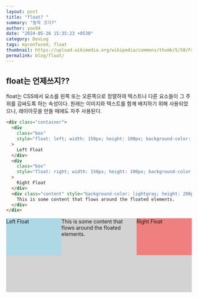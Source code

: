 ```yaml
---
layout: post
title: "float? "
summary: "동적 크기?"
author: yoo94
date: "2024-05-26 15:35:23 +0530"
category: DevLog
tags: myconfused, float
thumbnail: https://upload.wikimedia.org/wikipedia/commons/thumb/5/50/Fxemoji_u2049.svg/255px-Fxemoji_u2049.svg.png
permalink: blog/float/
---
```


## float는 언제쓰지??

float는 CSS에서 요소를 왼쪽 또는 오른쪽으로 정렬하여 텍스트나 다른 요소들이 그 주위를 감싸도록 하는 속성이다.
원래는 이미지와 텍스트를 함께 배치하기 위해 사용되었으나, 레이아웃을 만들 때에도 자주 사용된다.

```html
<div class="container">
  <div
    class="box"
    style="float: left; width: 150px; height: 100px; background-color: lightblue;"
  >
    Left Float
  </div>
  <div
    class="box"
    style="float: right; width: 150px; height: 100px; background-color: lightcoral;"
  >
    Right Float
  </div>
  <div class="content" style="background-color: lightgray; height: 200px;">
    This is some content that flows around the floated elements.
  </div>
</div>
```

<div class="container">
  <div class="box" style="float: left; width: 150px; height: 100px; background-color: lightblue;">Left Float</div>
  <div class="box" style="float: right; width: 150px; height: 100px; background-color: lightcoral;">Right Float</div>
  <div class="content" style="background-color: lightgray; height: 200px;">This is some content that flows around the floated elements.</div>
</div>

```html

```
